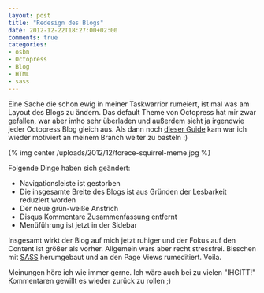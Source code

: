 ```yaml
---
layout: post
title: "Redesign des Blogs"
date: 2012-12-22T18:27:00+02:00
comments: true
categories:
- osbn
- Octopress
- Blog
- HTML
- sass
---
```


Eine Sache die schon ewig in meiner Taskwarrior rumeiert, ist mal was am Layout des
Blogs zu ändern. Das default Theme von Octopress hat mir zwar gefallen, war aber
imho sehr überladen und außerdem sieht ja irgendwie jeder Octopress Blog gleich
aus. Als dann noch [dieser Guide](http://kaikkonendesign.fi/typography/section)
kam war ich wieder motiviert an meinem Branch weiter zu basteln :)

{% img center /uploads/2012/12/forece-squirrel-meme.jpg %}

Folgende Dinge haben sich geändert:

* Navigationsleiste ist gestorben
* Die insgesamte Breite des Blogs ist aus Gründen der Lesbarkeit reduziert
  worden
* Der neue grün-weiße Anstrich
* Disqus Kommentare Zusammenfassung entfernt
* Menüführung ist jetzt in der Sidebar

Insgesamt wirkt der Blog auf mich jetzt ruhiger und der Fokus auf den Content
ist größer als vorher. Allgemein wars aber recht stressfrei. Bisschen mit
[SASS](http://sass-lang.com) herumgebaut und an den Page Views rumeditiert.
Voila.


Meinungen höre ich wie immer gerne. Ich wäre auch bei zu vielen "IHGITT!"
Kommentaren gewillt es wieder zurück zu rollen ;)
